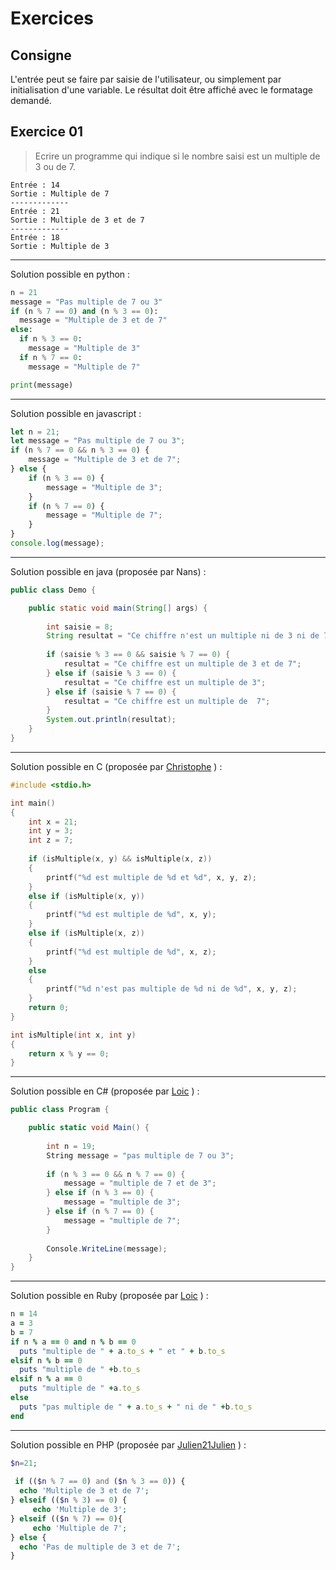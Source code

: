 # Exercices
## Consigne
L'entrée peut se faire par saisie de l'utilisateur, ou simplement par initialisation d'une variable. Le résultat doit être affiché avec le formatage demandé.

## Exercice 01
>Ecrire un programme qui indique si le nombre saisi est un multiple de 3 ou de 7.
```
Entrée : 14
Sortie : Multiple de 7
-------------
Entrée : 21
Sortie : Multiple de 3 et de 7
-------------
Entrée : 18
Sortie : Multiple de 3
```
-----------------------------------------------------
Solution possible en python :
```python
n = 21
message = "Pas multiple de 7 ou 3"
if (n % 7 == 0) and (n % 3 == 0):
  message = "Multiple de 3 et de 7"
else:
  if n % 3 == 0:
    message = "Multiple de 3"
  if n % 7 == 0:
    message = "Multiple de 7"

print(message)
```
-----------------------------------------------------
Solution possible en javascript :
```javascript
let n = 21;
let message = "Pas multiple de 7 ou 3";
if (n % 7 == 0 && n % 3 == 0) {
    message = "Multiple de 3 et de 7";
} else {
    if (n % 3 == 0) {
        message = "Multiple de 3";
    }
    if (n % 7 == 0) {
        message = "Multiple de 7";
    }
}
console.log(message);
```
-----------------------------------------------------
Solution possible en java (proposée par Nans) :
```java
public class Demo {

    public static void main(String[] args) {
    
        int saisie = 8;
        String resultat = "Ce chiffre n'est un multiple ni de 3 ni de 7";
    
        if (saisie % 3 == 0 && saisie % 7 == 0) {
            resultat = "Ce chiffre est un multiple de 3 et de 7";
        } else if (saisie % 3 == 0) {
            resultat = "Ce chiffre est un multiple de 3";
        } else if (saisie % 7 == 0) {
            resultat = "Ce chiffre est un multiple de  7";
        }
        System.out.println(resultat);
    }
}
```
-----------------------------------------------------
Solution possible en C (proposée par [Christophe](https://github.com/StickHash) ) :
```C
#include <stdio.h>

int main()
{
    int x = 21;
    int y = 3;
    int z = 7;
    
    if (isMultiple(x, y) && isMultiple(x, z)) 
    {
        printf("%d est multiple de %d et %d", x, y, z);
    }
    else if (isMultiple(x, y))
    {
        printf("%d est multiple de %d", x, y);
    }
    else if (isMultiple(x, z))
    {
        printf("%d est multiple de %d", x, z);
    }
    else
    {
        printf("%d n'est pas multiple de %d ni de %d", x, y, z);  
    }
    return 0;
}

int isMultiple(int x, int y)
{
    return x % y == 0;
}
```
-----------------------------------------------------
Solution possible en C# (proposée par [Loic](https://github.com/EuryX) ) :
```C#
public class Program {

    public static void Main() {
    
        int n = 19;
        String message = "pas multiple de 7 ou 3";
		
        if (n % 3 == 0 && n % 7 == 0) {
            message = "multiple de 7 et de 3";	
        } else if (n % 3 == 0) {
            message = "multiple de 3";	
        } else if (n % 7 == 0) {
            message = "multiple de 7";	
        }
	
        Console.WriteLine(message);		
    }
}
```
-----------------------------------------------------
Solution possible en Ruby (proposée par [Loic](https://github.com/EuryX) ) :
```Ruby
n = 14
a = 3
b = 7
if n % a == 0 and n % b == 0
  puts "multiple de " + a.to_s + " et " + b.to_s
elsif n % b == 0
  puts "multiple de " +b.to_s
elsif n % a == 0
  puts "multiple de " +a.to_s
else
  puts "pas multiple de " + a.to_s + " ni de " +b.to_s
end
```
-----------------------------------------------------
Solution possible en PHP (proposée par [Julien21Julien](https://github.com/Julien21Julien) ) :
```PHP
$n=21;
  
 if (($n % 7 == 0) and ($n % 3 == 0)) {
  echo 'Multiple de 3 et de 7';
} elseif (($n % 3) == 0) {
     echo 'Multiple de 3';
} elseif (($n % 7) == 0){
     echo 'Multiple de 7';
} else {
  echo 'Pas de multiple de 3 et de 7';
}
```
